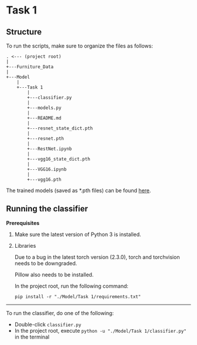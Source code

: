 # Task 1

## Structure

To run the scripts, make sure to organize the files as follows:

```
. <--- (project root)
|
+---Furniture_Data
|       
+---Model
    |
    +---Task 1
        |
        +---classifier.py
        |           
        +---models.py
        |           
        +---README.md
        | 
        +---resnet_state_dict.pth
        | 
        +---resnet.pth
        | 
        +---RestNet.ipynb
        | 
        +---vgg16_state_dict.pth
        | 
        +---VGG16.ipynb
        | 
        +---vgg16.pth
```

The trained models (saved as *.pth files) can be found [here](https://rmiteduau.sharepoint.com/:f:/s/COSC2753MachineLearning/EhceSkrgDOpPqfrDC7Yrsf8BO_xriQNQ4woqAIFDNy3S5A?e=kzoJPW).

## Running the classifier

**Prerequisites**

1. Make sure the latest version of Python 3 is installed.

2. Libraries
        
    Due to a bug in the latest torch version (2.3.0), torch and torchvision needs to be downgraded.
    
    Pillow also needs to be installed.
    
    In the project root, run the following command:
    
    `pip install -r "./Model/Task 1/requirements.txt"`

---

To run the classifier, do one of the following:

- Double-click `classifier.py`
- In the project root, execute `python -u "./Model/Task 1/classifier.py"` in the terminal
